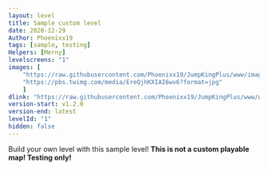 ```yaml
---
layout: level
title: Sample custom level
date: 2020-12-29
Author: Phoenixx19
tags: [sample, testing]
Helpers: [Merny]
levelscreens: "1"
images: [
    "https://raw.githubusercontent.com/Phoenixx19/JumpKingPlus/www/images/1_banner.png", 
    "https://pbs.twimg.com/media/EreQjhKXIAI6wv6?format=jpg"
    ]
dlink: "https://raw.githubusercontent.com/Phoenixx19/JumpKingPlus/www/workshop/files/SampleCustomLevel.zip"
version-start: v1.2.0
version-end: latest
levelId: "1"
hidden: false
---
```


Build your own level with this sample level! __This is not a custom playable map! Testing only!__